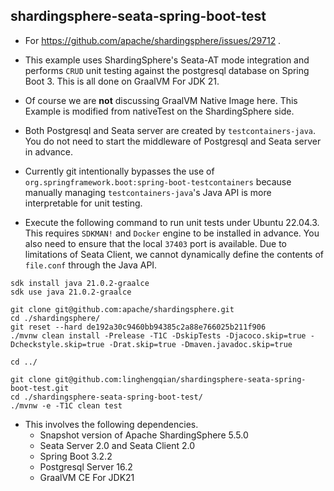 ## shardingsphere-seata-spring-boot-test

- For https://github.com/apache/shardingsphere/issues/29712 .

- This example uses ShardingSphere's Seata-AT mode integration and performs
  `CRUD` unit testing against the postgresql database on Spring Boot 3.
  This is all done on GraalVM For JDK 21.

- Of course we are **not** discussing GraalVM Native Image here.
  This Example is modified from nativeTest on the ShardingSphere side.

- Both Postgresql and Seata server are created by `testcontainers-java`.
  You do not need to start the middleware of Postgresql and Seata server in advance.

- Currently git intentionally bypasses the use of `org.springframework.boot:spring-boot-testcontainers`
  because manually managing `testcontainers-java`'s Java API is more interpretable for unit testing.

- Execute the following command to run unit tests under Ubuntu 22.04.3.
  This requires `SDKMAN!` and `Docker` engine to be installed in advance.
  You also need to ensure that the local `37403` port is available.
  Due to limitations of Seata Client,
  we cannot dynamically define the contents of `file.conf` through the Java API.

```shell
sdk install java 21.0.2-graalce
sdk use java 21.0.2-graalce

git clone git@github.com:apache/shardingsphere.git
cd ./shardingsphere/
git reset --hard de192a30c9460bb94385c2a88e766025b211f906
./mvnw clean install -Prelease -T1C -DskipTests -Djacoco.skip=true -Dcheckstyle.skip=true -Drat.skip=true -Dmaven.javadoc.skip=true

cd ../

git clone git@github.com:linghengqian/shardingsphere-seata-spring-boot-test.git
cd ./shardingsphere-seata-spring-boot-test/
./mvnw -e -T1C clean test
```

- This involves the following dependencies.
  - Snapshot version of Apache ShardingSphere 5.5.0
  - Seata Server 2.0 and Seata Client 2.0
  - Spring Boot 3.2.2
  - Postgresql Server 16.2
  - GraalVM CE For JDK21